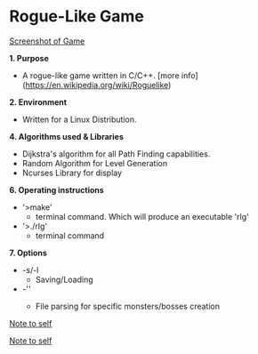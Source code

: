 
# Rogue-Like Game

[Screenshot of Game](map.png)

**1. Purpose**
* A rogue-like game written in C/C++.  [more info] (https://en.wikipedia.org/wiki/Roguelike)

**2. Environment**
* Written for a Linux Distribution.

**4. Algorithms used & Libraries**
* Dijkstra's algorithm for all Path Finding capabilities.
* Random Algorithm for Level Generation
* Ncurses Library for display

**6. Operating instructions**
* '>make'
	*  terminal command. Which will produce an executable 'rlg'
* '>./rlg'
	* terminal command

**7. Options**
* -s/-l
	* Saving/Loading
* -'<file>'
	* File parsing for specific monsters/bosses creation


 [Note to self](https://github.com/wasartin/rogueLikeGame/tree/75b6fffebe8c08907eecab654676574e27840ee5 "Last pure C commit")

 [Note to self](https://github.com/wasartin/rogueLikeGame/tree/75b6fffebe8c08907eecab654676574e27840ee5 "Last pure C commit")
